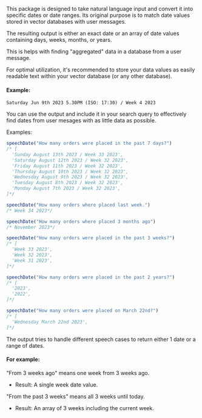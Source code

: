 This package is designed to take natural language input and convert it into specific dates or date ranges. Its original purpose is to match date values stored in vector databases with user messages.

The resulting output is either an exact date or an array of date values containing days, weeks, months, or years.

This is helps with finding "aggregated" data in a database from a user message.

For optimal utilization, it's recommended to store your data values as easily readable text within your vector database (or any other database). 

#### Example:
`Saturday Jun 9th 2023 5.30PM (ISO: 17:30) / Week 4 2023`

You can use the output and include it in your search query to effectively find dates from user mesages with as little data as possible.

Examples: 

``` javascript 
speechDate("How many orders were placed in the past 7 days?")
/* [
  'Sunday August 13th 2023 / Week 33 2023',
  'Saturday August 12th 2023 / Week 32 2023',
  'Friday August 11th 2023 / Week 32 2023',
  'Thursday August 10th 2023 / Week 32 2023',
  'Wednesday August 9th 2023 / Week 32 2023',
  'Tuesday August 8th 2023 / Week 32 2023',
  'Monday August 7th 2023 / Week 32 2023',
]*/
```

``` javascript 
speechDate("How many orders where placed last week.")
/* Week 34 2023*/
```

``` javascript 
speechDate("How many orders where placed 3 months ago")
/* November 2023*/
```

``` javascript 
speechDate("How many orders were placed in the past 3 weeks?")
/* [
  'Week 33 2023',
  'Week 32 2023',
  'Week 31 2023',
]*/
```

``` javascript 
speechDate("How many orders were placed in the past 2 years?")
/* [
  '2023',
  '2022',
]*/
```

``` javascript 
speechDate("How many orders were placed on March 22nd?")
/* [
  'Wednesday March 22nd 2023',
]*/
```

The output tries to handle different speech cases to return either 1 date or a range of dates. 

#### For example: 

"From 3 weeks ago" means one week from 3 weeks ago. 
- Result: A single week date value. 

"From the past 3 weeks" means all 3 weeks until today. 
- Result: An array of 3 weeks including the current week. 